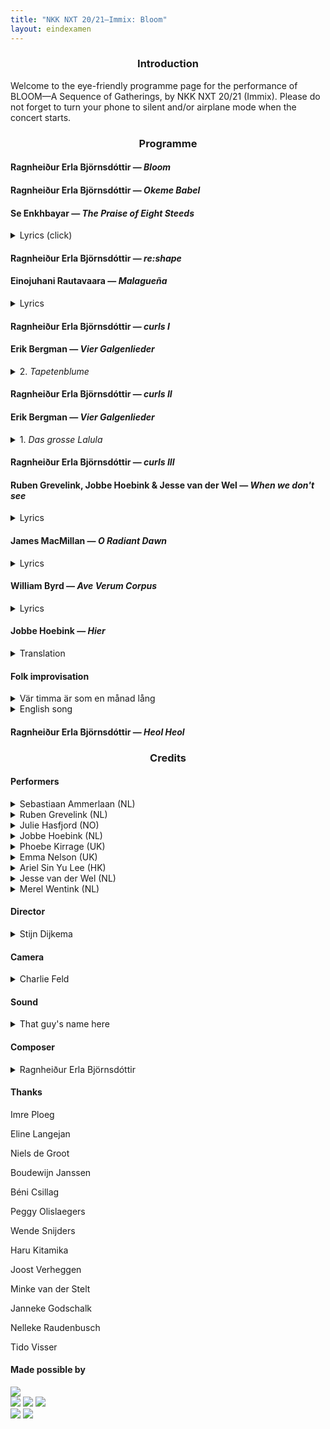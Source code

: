 ```yaml
---
title: "NKK NXT 20/21—Immix: Bloom"
layout: eindexamen
---
```



<center>


### Introduction


</center>
Welcome to the eye-friendly programme page for the performance of BLOOM—A Sequence of Gatherings, by NKK NXT 20/21 (Immix). Please do not forget to turn your phone to silent and/or airplane mode when the concert starts.

<center>

### Programme

</center>

#### Ragnheiður Erla Björnsdóttir ⁠— _Bloom_

#### Ragnheiður Erla Björnsdóttir ⁠— _Okeme Babel_

#### Se Enkhbayar ⁠— _The Praise of Eight Steeds_

<details><summary class="f5">Lyrics (click)</summary>
<div align="right">

**Lyrics: 那 顺 Na Shun**<br>
**Chinese translation: 乌兰杰 Wu Lan Jie**

</div>
<p class="f6 lh-copy eindexamen overflow-auto">
嗻！  嗬！  叮啼哩   叮 叮 啼哩啼哩啼哩啼哩
    <i>Zhe   ho    ding ti li    ding ding ti li ti li ti li ti li 
    [These are onomatopoeia]</i>
黃驃馬鬃馱來太陽 黃驃馬尾掃落月亮
    <i>The huangbiao horses 
    [a kind of horse that is one of the fastest
    and most beautiful species in Chinese legends]
    carry the sun on their manes;
    the huangbiao horses sweep down the moon by their tails</i>
黃驃馬身連著草原 黃驃馬背映著霞光
    <i>The bodies of the huangbiao horses
    are connected to the grassland;
    The huangbiao horses’ backs
    reflect the light of the coloured clouds</i>
黃驃馬嘶威震世界 黃驃馬踢踏破山崗
    <i>The neighing of the huangbiao horses 
    shakes the world;
    the huangbiao horses kick
    and break the mountain</i>
黃驃馬在呼喚勇士 八駿渾身都是力量
    <i>The huangbiao horse
    are calling for warriors;
    the eight steeds are full of power</i>
咪努嗻！  啼哩…嗬！ 叮啼哩 啼哩哩…
    <i>[These are onomatopoeia]</i>
成吉思汗的忠實伙伴 大自然母親的無私恩典
    <i>Genghis Khan’s loyal companion; 
    Mother Nature’s selfless blessing</i>
蒙族的驕傲 戰馬的威嚴 
    <i>The pride of the Mongolians; 
    the majesty of the war horses</i>
千歌萬曲流芳草原
    <i>The fragrance 
    of the thousands of songs and tunes
    [of the huangbiao horses] 
    remains and circulates in the grasslands </i>
激情的火 智慧的源
    <i>The fire of passion; 
    the source of wisdom</i>
崇拜的圖騰 必勝的信念
    <i>The totem of worship; 
    the conviction of victory</i>
心中的弓 強者的箭
    <i>The bow in the heart; 
    the arrow of the strong men</i>
理想的駿馬 意志的升華
    <i>The ideal horses; 
    the sublimation of spirit </i>
戰斗的銳氣 振興的朝霞
    <i>The spirit of fighting; 
    the revitalised coloured clouds
    during sunrise</i>
我們贊美你 八匹黃驃馬 理想的駿馬唷
    <i>We praise you, 
    the eight steeds, 
    the ideal horses</i>
</p>
</details>

#### Ragnheiður Erla Björnsdóttir ⁠— _re:shape_
#### Einojuhani Rautavaara ⁠— _Malagueña_

<details><summary class="f5">Lyrics</summary>
<div align="right">

**Federico García Lorca**

</div>
<p class="f6 lh-copy eindexamen overflow-auto">
La muerte 
	<i>Death</i>
entra y sale 
	<i>enters and leaves</i>
de la taberna. 
	<i>the tavern.</i><br>
Pasan caballos negros 
	<i>Black stallions</i>
y gente siniestra 
	<i>and sinister people</i>
por los hondos caminos 
	<i>pass down the deep roads</i>
de la guitarra. 
	<i>of the guitar.</i><br>
Y hay un olor a sal
    <i>And there is a smell of salt</i>
y a sangre de hembra, 
	<i>and of female blood,</i>
en los nardos febriles
	<i>in the feverish tuberoses</i>
de la marina. 
	<i>of the seaside.</i><br>
La muerte 
	<i>Death</i>
entra y sale, 
	<i>enters and leaves</i>
y sale y entra 
	<i>and leaves and enters</i>
la muerte 
    <i>the death</i>
de la taberna.
    <i>of the tavern.</i>
</p>
</details>

#### Ragnheiður Erla Björnsdóttir ⁠— _curls I_

#### Erik Bergman ⁠— _Vier Galgenlieder_

<details><summary class="f5">2. <i>Tapetenblume</i></summary>
<div align="right">

**Christian Morgenstern**

</div>
<p class="f6 lh-copy eindexamen overflow-auto">
Tapetenblume bin ich fein,
    <i>Wallpaper flowers am I prettily,</i>
kehr wieder ohne Ende,
    <i>return without end,</i>
doch, statt im Mai'n und Mondenschein,
    <i>but, instead of in May and moonlight,</i>
auf jeder der vier Wände.
    <i>on all four of the walls.</i><br>
Du siehst mich nimmerdar genung,
    <i>You never see me enough,</i>
so weit du blickst im Stübchen,
    <i>as far as you look in the sitting room,</i>
und folgst du mir per Rösselsprung –
    <i>and if you follow me by a knight's move [chess] –</i>
wirst du verrückt, mein Liebchen. 
    <i>you'll go mad, my love.</i>
</p>
</details>

#### Ragnheiður Erla Björnsdóttir ⁠— _curls II_

#### Erik Bergman ⁠— _Vier Galgenlieder_

<details><summary class="f5">1. <i>Das grosse Lalula</i></summary>
<div align="right">

**Christian Morgenstern**

</div>
<p class="f6 lh-copy eindexamen overflow-auto">
Kroklokwafzi? Sem̄emem̄i!
Seiokrontro – prafriplo:
Bifzi, bafzi; hulalem̄i:
quasti basti bo…
Lalu lalu lalu lalu la!<br>
Hontraruru miromente
zasku zes rü rü?
Entepente, leiolente
klekwapufzi lü?
Lalu lalu lalu lala la!<br>
Simarat kos malzlpempu
silzuzankunkrei (;)!
Marjomar dos: Quempu Lempu
Siri Suri Sei [ ]!
Lalu lalu lalu lalu la!
</p>
</details>

#### Ragnheiður Erla Björnsdóttir ⁠— _curls III_

#### Ruben Grevelink, Jobbe Hoebink & Jesse van der Wel ⁠— _When we don't see_

<details><summary class="f5">Lyrics</summary>
<div align="right">

**Jobbe Hoebink**

</div>
<p class="f6 lh-copy eindexamen overflow-auto">
Lies and truth denied, 
to prove our pride, 
guide our game 
Lies and truth denied, 
to smooth the sides,  
hide our shame<br>
In fear, who’ll understand? 
One wonders; ‘who is foe? who is friend?’          
that record plays all over again 
Woman nor man can mend…<br>
Lies and truth denied, 
to separate and divide  <br>
One look, but none who see
Staring blind in bright L.E.D. 
There’s no connection		
How could there be?
Just let it be!			Please, be!<br>
When we don’t see,   		
It seems that we         	
in our anguish              	
are blinding the eye   	
to what could be.       <br>	
Opening eyes, 
So much we can realise
When we see!	<br>
Much as fright begs 
the body to fight or flee				
From heart to heart to heart to heart, flow!	 
From heart to heart to heart to heart, know!<br>
There lies truth
In the branch of an olive tree
From heart to heart to heart to heart, see!
From heart to heart to heart to heart, be!
Steadily, show me…<br>
When we don’t see,   
It seems that we     
in our anguish              
are blinding the eye   
to what could be.  <br>
Mirrors in us call
Can we look at our reflection?
We all must take action
You see
To avoid the debris<br>
Open eyes.
Realise and see.<br>
On Common ground
Once found
There’s a space 
Where all of us can be
Where you and me are we
</p>
</details>


#### James MacMillan ⁠— _O Radiant Dawn_

<details><summary class="f5">Lyrics</summary>
<p class="f6 lh-copy eindexamen overflow-auto">
O Radiant Dawn,
Splendour of eternal Light,
Sun of Justice: come,
Shine on those who dwell in darkness
And the shadow of death.
Isaiah had prophesied, 
'The people who walked in darkness
have seen a  great light:
Upon those who dwelt in the land of gloom
a light has shone.'
Amen.     
</p>
</details>

#### William Byrd — _Ave Verum Corpus_

<details><summary class="f5">Lyrics</summary>
<p class="f6 lh-copy eindexamen overflow-auto">
Ave verum Corpus, natum
    <i>Hail true body, born</i>
De Maria Virgine,
    <i>of virgin Mary,</i>
Vere passum, immolatum
    <i>having truly suffered, sacrificed</i>
In cruce pro homine,
    <i>on the cross for mankind,</i>
Cuius latus perforatum
    <i>from whose injured side</i>
Unda fluxit sanguine:
    <i>whence flows blood:</i>
Esto nobis praegustatum
    <i>Be for us a foretaste</i>
In mortis examine.
    <i>in the trial of death.</i>
O dulcis, O pie, O Jesu Fili Mariae, miserere mei.
    <i>O sweet, o holy, o Jesus son of Mary, have mercy on me.</i>
Amen.
</p>
</details>

#### Jobbe Hoebink ⁠— _Hier_

<details><summary class="f5">Translation</summary>
<p class="f6 lh-copy eindexamen overflow-auto">
Now
Here
This moment only
You and I
Here and now<br>
Take them
These words into the ear
Thus moves thought to word
Through sou.n.d.
Be enchanted
Like a child who in a seashell newly found 
discovers the ever-sounding sea.<br>
Breath with me
Here and now
Out and in
And out
Thus begins on breath's rhythm a new sentence 
again and again
Here out
Now in<br>
My lips feel tight, a box
She shifts, minus, plus
Registers in one, in nill
Nill, one, one, nill
Pulsates them through the cable
Enwaves them through the air
Over cities over countryside
Through ocean's deepest depths 
'till 'yond the moon and back
The whole world she brings thus to your home
Where, through tube and thread 
and the so called "speaker", 
she deposits the words 
in the little shells of your ears
Back to you
Here and now<br>
I am happy you are listening.<br>
Through your head, through your throat
Through our chest, belly and legs
With your feet planted on the ground
Into the deepest part of your toes
These series of pulses
These waves through the air
Find their way back into the earth 
on which I stand
Wherefrom this sounds...<br>
When I can feel your touch once more
And see you not in pixels but 
by light of moon or sun
I will go back
Out and in
Here and now
to where all had begun
</p>
</details>

#### Folk improvisation

<details><summary class="f5">Vär timma är som en månad lång</summary>
<p class="f6 lh-copy eindexamen overflow-auto">
Vär timma är som en månad lång,
    <i>Every hour is as long as a month,</i>
vär månad som ett år.
    <i>every month as a year.</i>
Så längtar jag efter dig,
    <i>So much do I long for you,</i>
min lilla vän,
    <i>my sweet friend,</i>
fast jag dig aldrig får.
    <i>although I will never have you.</i>
</p>
</details>

<details><summary class="f5">English song</summary>
<p class="f6 lh-copy eindexamen overflow-auto">
What are the lyrics?
</p>
</details>

#### Ragnheiður Erla Björnsdóttir ⁠— _Heol Heol_

<center>

### Credits

</center>


#### Performers


<details><summary class="f5">Sebastiaan Ammerlaan (NL)</summary>
<figure class="fr-l w-30-l ml-auto-l grow fr-m w-30-m ml-auto-m br3 ma1 ba b--light-gray">
    <img src="images/NKKNXT/Sebastiaan.jpg" alt="Sebastiaan" class="br3 br--top">
</figure>
<p class="f6 lh-copy cf">
Ever since Sebastiaan begged his parents for violin lessons when he was four, music took a strong hold of him. He soon changed the violin for the viola, then started singing, studying classical singing at the HKU Utrecht Conservatoire with Jón Þorsteinsson and Selma Harkink. Today he studies at the Master for Ensemble Singing at the Royal Conservatoire with Harry van Berne and Gerda van Zelm.<br><br>
Sebastiaan played in the Youth Orchestra of the Netherlands and sang in the National Youth choir. He was a frequent participant in Meesters & Gezellen, another education project of both the Netherlands Chamber Choir and Cappella Amsterdam. He also sang in the TENSO Europe Chamber Choir and is part of the Bach Choir of the Netherlands. <br><br>
In 2017, he founded the Ensemble for New Music with soprano Veronika Akhmetchina. He also sings in Ensemble Cantorex with soprano Iris Bouman, alto Hester Westra and tenor Dierick Aartsen, a vocal ensemble specialising in Renaissance and Baroque music.
</p>
</details>

<details><summary class="f5">Ruben Grevelink (NL)</summary>
<figure class="fr-l w-30-l ml-auto-l fr-m w-30-m ml-auto-m br3 ma1 ba b--light-gray grow">
    <img src="images/NKKNXT/Ruben.jpg" alt="Ruben" class="br3 br--top">
</figure>
<p class="f6 lh-copy cf">

Bio here
</p>
</details>

<details><summary class="f5">Julie Hasfjord (NO)</summary>
<figure class="fr-l w-30-l ml-auto-l fr-m w-30-m ml-auto-m br3 ma1 ba b--light-gray grow">
    <img src="images/NKKNXT/Julie.jpg" alt="Julie" class="br3 br--top">
</figure>
<p class="f6 lh-copy cf">
Bio here
</p>
</details>

<details><summary class="f5">Jobbe Hoebink (NL)</summary>
<figure class="fr-l w-30-l ml-auto-l fr-m w-30-m ml-auto-m br3 ma1 ba b--light-gray grow">
    <img src="images/NKKNXT/Jobbe.jpg" alt="Jobbe" class="br3 br--top">
</figure>
<p class="f6 lh-copy cf">
Bio here
</p>
</details>

<details><summary class="f5">Phoebe Kirrage (UK)</summary>
<figure class="fr-l w-30-l ml-auto-l fr-m w-30-m ml-auto-m br3 ma1 ba b--light-gray grow">
    <img src="images/NKKNXT/Phoebe.jpg" alt="Phoebe" class="br3 br--top">
</figure>
<p class="f6 lh-copy cf">
Bio here
</p>
</details>

<details><summary class="f5">Emma Nelson (UK)</summary>
<figure class="fr-l w-30-l ml-auto-l fr-m w-30-m ml-auto-m br3 ma1 ba b--light-gray grow">
    <img src="images/NKKNXT/Emma.jpg" alt="Emma" class="br3 br--top">
</figure>
<p class="f6 lh-copy cf">
Bio here
</p>
</details>

<details><summary class="f5">Ariel Sin Yu Lee (HK)</summary>
<figure class="fr-l w-30-l ml-auto-l fr-m w-30-m ml-auto-m br3 ma1 ba b--light-gray grow">
    <img src="images/NKKNXT/Ariel.jpg" alt="Ariel" class="br3 br--top">
</figure>
<p class="f6 lh-copy cf">
Ariel Sin Yu Lee is a mezzo-soprano and flutist from Hong Kong. <br><br>
She completed her bachelor's degree in music at the Chinese University of Hong Kong in 2012, on flute and singing, with an entrance scholarship by the university. <br><br>
She was awarded the Holland Scholarship by the Dutch government in 2017 and obtained her master’s degree in voice at the HKU Utrecht Conservatory in 2019. Ariel currently studies singing with the renowned vocal educator Henny Diemer. <br><br>
In 2017, she performed as one of the vocal soloists in Cantabile Limited's production of Handel's Messiah in Hong Kong. In the same year, she made her opera debut with the Hong Kong Philharmonic in Purcell's “Dido and Aeneas”, singing the roles of second woman and second witch. <br><br>
Ariel was also an active chamber musician in Hong Kong as a flutist and vocalist. She founded the chamber music ensemble “The Music Circles” in 2013 with two musician friends in Hong Kong. Among all the concerts organised by “The Music Circles”, the most successful ones are the tango concert series led by the Argentinean tango flutist Eduardo Tami. <br><br>
During her master’s study in the Netherlands, she had studied and performed various opera, art songs, oratorios and chamber music repertoires under the guidance of different coaches.<br><br>
In 2018, Ariel's chamber music trio performed in the last round of Storioni Willem Twee Chamber music Competition in 's-Hertogenbosch, the Netherlands as one of the finalists. In 2019, Ariel performed as the soloist of the talent opera “To Plant Again” in the Opera Forward Festival organized by the Dutch National Opera in Amsterdam. She is invited by the Opera Viva Festival in Woerden, the Netherlands, to give vocal rectials in the 2020 and 2021 editions.<br><br>
Ariel has a broad interest in music, besides classical singing, she also does pop and jazz music. Ariel is also very interested in theater.<br><br>
Ariel is currently a member of the talent development programme “NKK NXT” (4th edition) of the Netherlands Chamber Choir. The group consists of nine young artists in the disciplines of music and theater. They will continue as vocal ensemble IMMIX after finishing the traineeship programme.<br><br>
In Dec 2020, Ariel, Gordon H. Williams (composer, researcher), Sol Enae Lee (visual artist) and Augustin Faundez Rojas (percussion) founded the artist collective “Fire is Scary”. The collective presents new original music with the elements of visual arts and theater. “Fire is Scary” is currently one of the research labs of “School of Commons”, a community-based initiative dedicated to the study and development of decentered knowledge, located at the Zürich University of the Arts.
</p>
</details>

<details><summary class="f5">Jesse van der Wel (NL)</summary>
<figure class="fr-l w-30-l ml-auto-l fr-m w-30-m ml-auto-m br3 ma1 ba b--light-gray grow">
    <img src="images/NKKNXT/Jesse.jpg" alt="Jesse" class="br3 br--top">
</figure>
<p class="f6 lh-copy cf">
Bio here
</p>
</details>

<details><summary class="f5">Merel Wentink (NL)</summary>
<figure class="fr-l w-30-l ml-auto-l fr-m w-30-m ml-auto-m br3 ma1 ba b--light-gray grow">
    <img src="images/NKKNXT/Merel.jpg" alt="Merel" class="br3 br--top">
</figure>
<p class="f6 lh-copy cf">
Cooperation, always looking for artistic urgency and a broad musical and artistic orientation. Those are the most important characteristics of Merel Wentink.<br><br>
Merel is artistically strongest when collaborating closely with others. This is visible in her career as mezzo soprano. Apart from being involved with NKK NXT 20/21 (Immix) Merel is singing with Trio Ridente. This is an ensemble she set up in 2019, together with Meike Wijma (soprano) and Julia Hoorman (piano). Trio Ridente interprets songs and duets from different styles and combines them with up-to-date topics, text and theatre.<br><br>
From the beginning of her classical singing studies at the conservatory in Groningen, Merel has been interested in projects with a certain societal and artistic urgency. Next to gaining experience as a soloist in oratoria (Bach's Matthew Passion, Mendelssohn's Elias, Mozart's Requiem), she searched for this urgency in several productions within the Opera Forward Festival and an internship at Holland Opera. In these projects she collaborated with multiple contemporary composers and experimented with different acting styles. <br><br>
In her collaboration with The Skypainters (a modern jazz collective with classical influences) and with Wende Snijders in her show ‘De Wildernis’, she enriched her repertoire by getting a taste of cross-over styles with non-classical music. 
</p>
</details>


#### Director
<details><summary class="f5">Stijn Dijkema</summary>
<figure class="fr-l w-30-l ml-auto-l fr-m w-30-m ml-auto-m br3 ma1 ba b--light-gray grow">
    <img src="images/NKKNXT/Stijn.jpg" alt="Stijn" class="br3 br--top">
</figure>
<p class="f6 lh-copy cf">
Stijn Dijkema (1992) studeerde in 2020 af aan de regieopleiding in Amsterdam met een eigen bewerking van *Oedipus Rex*. Sinds zijn afstuderen regisseerde hij onder andere bij de Nationale Opera en Ballet (In Nabijheid), de Stadsschouwburg en Philharmonie Haarlem (Kenau) en schreef en realiseerde hij de voorstelling *Een hart onder de riem* op het nieuwe platform 'Acteur aan de Deur’.
</p>
</details>

#### Camera
<details><summary class="f5">Charlie Feld</summary>
<figure class="fr-l w-30-l ml-auto-l fr-m w-30-m ml-auto-m br3 ma1 ba b--light-gray grow">
    <img src="images/NKKNXT/Merel.jpg" alt="Stijn" class="br3 br--top">
</figure>
<p class="f6 lh-copy cf">
Bio here
</p>
</details>

#### Sound
<details><summary class="f5">That guy's name here</summary>
<figure class="fr-l w-30-l ml-auto-l fr-m w-30-m ml-auto-m br3 ma1 ba b--light-gray grow">
    <img src="images/NKKNXT/Merel.jpg" alt="Stijn" class="br3 br--top">
</figure>
<p class="f6 lh-copy cf">
Bio here
</p>
</details>

#### Composer
<details><summary class="f5">Ragnheiður Erla Björnsdóttir</summary>
<figure class="fr-l w-30-l ml-auto-l fr-m w-30-m ml-auto-m br3 ma1 ba b--light-gray grow">
    <img src="images/NKKNXT/ErlaPerla.jpg" alt="Erla" class="br3 br--top">
</figure>
<p class="f6 lh-copy cf">
Ragnheiður Erla Björnsdóttir is an Icelandic composer and poet based in Vienna. Her practice centres around research of sound-based elements with language using experimental vocal technique, syllable language and phonetic poetry to deconstruct text with compositional techniques.<br><br>
Björnsdóttir has worked as a composer at the National Theatre of Iceland, the Icelandic National Broadcasting Service and the Reykjavík City Theatre. Working in international projects, she collaborates with directors, dancers, visual artists and other musicians leading her  compositions to have been performed in countries such as the United States, Finland, the Netherlands, Austria, Germany, Sweden and Iceland.<br><br>
Björnsdóttir’s pieces have been performed at contemporary music festival such as Dark Music Days, WeW! Contemporary Festival, TutTötTuð and Young Nordic Music, where she was chosen as one of Iceland’s representatives in 2019. Her music has been portrayed in a National Geographic short film, as well as having composed the music score for three
full-length films in Iceland.<br><br>
Erla holds a MA in Creative Writing from the University of Iceland, specializing in the research of music and language, and a BA in Composition from the Icelandic Academy of the Arts under the guidance of composer Hróðmar I. Sigurbjörnsson. She completed exchange studies in Creative Writing at the University of Aberdeen in Scotland in 2017.<br><br>
Her poetry has been published in magazines in the United States, the UK and Iceland. Additionally, she frequently writes poetry and librettos for other musician’s projects from a sound-derived perspective.<br><br>
Björnsdóttir is a member of Hlökk, an art ensemble together with composers Ingibjörg Ýr
Skarphéðinsdóttir and Lilja María Ásmundsdóttir. Their album, Hulduhljóð, won the Kraumur Music Awards 2019 and was nominated as the album of the year at the Icelandic Music Awards.
Björnsdóttir was also nominated, with Hróðmar I. Sigurbjörnsson, for the composition of the year for their children's opera, The Seal Woman, at the Icelandic Music Awards.
</p>
</details>

#### Thanks
<div class="mw9 center">
<div class="cf ph2-ns">
    <div class="fl w-50 pa2">
    <div class="">
Imre Ploeg

Eline Langejan

Niels de Groot

Boudewijn Janssen

Béni Csillag

Peggy Olislaegers

Wende Snijders
    </div>
    </div>
    <div class="fl w-50 pa2">
    <div class="">
Haru Kitamika

Joost Verheggen

Minke van der Stelt

Janneke Godschalk

Nelleke Raudenbusch

Tido Visser
        </div>
    </div>
</div>
</div>




#### Made possible by

<main class="cf pa2">
    <div class="fl w-100 w-50-ns ph2">
    <a href="https://www.nederlandskamerkoor.nl/" class="pv2 grow db no-underline black"><img class="db w-100" src="images/NKKNXT/Fondsen/NederlandsKamerkoor_Logo_White_CMYK.svg"></a>
    </div>
    <div class="fl w-50 w-25-ns ph2">
    <a href="https://www.fonds1999.org/" class="pv2 grow db no-underline black"><img class="db w-100" src="images/NKKNXT/Fondsen/FONDS-1999-LOGO.jpg"></a>
    <a href="https://www.janivostichting.nl/" class="pv2 grow db no-underline black"><img class="db w-100" src="images/NKKNXT/Fondsen/jan_ivo.png"></a>
    <a href="https://www.elisemathilde.nl/" class="pv2 grow db no-underline black"><img class="db w-100" src="images/NKKNXT/Fondsen/elisemathidel.jpg"> </a>
    </div>
    <div class="fl w-50 w-25-ns ph2">
    <a href="https://vanbijleveltstichting.nl/" class="pv2 grow db no-underline black"><img class="db w-100 bg-white" src="images/NKKNXT/Fondsen/bijlevelt.png"></a>
    <a href="https://www.cultuurfonds.nl/" class="pv2 grow db no-underline black"><img class="db w-100 bg-white" src="images/NKKNXT/Fondsen/bernhard_cultuurfonds.png"></a>
    </div>
</main>
